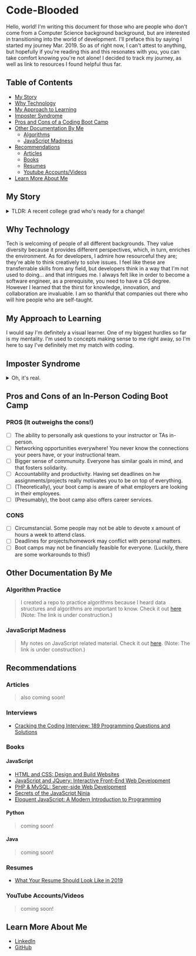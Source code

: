 # Code-Blooded

Hello, world! I'm writing this document for those who are people who don't come from a Computer Science background background, but are interested in transitioning into the world of development. I'll preface this by saying I started my journey Mar. 2019. So as of right now, I can't attest to anything, but hopefully if you're reading this and this resonates with you, you can take comfort knowing you're not alone! I decided to track my journey, as well as link to resources I found helpful thus far.

## Table of Contents

- [My Story](#my-story)
- [Why Technology](#why-technology)
- [My Approach to Learning](#my-approach-to-learning)
- [Imposter Syndrome](#imposter-syndrome)
- [Pros and Cons of a Coding Boot Camp](#pros-and-cons-of-an-in-person-coding-boot-camp)
- [Other Documentation By Me](#other-documentation-by-me)
  - [Algorithms](#algorithm-practice)
  - [JavaScript Madness](#javascript-madness)
- [Recommendations](#recommendations)
  - [Articles](#articles)
  - [Books](#books)
  - [Resumes](#resumes)
  - [Youtube Accounts/Videos](#youtube-accountsvideos)
- [Learn More About Me](#learn-more-about-me)

## My Story

<details>
<summary>TLDR: A recent college grad who's ready for a change!</summary>
At 18, I felt lost. All of my friends had linear paths for what they wanted to major in, and I was far from that. I chose to major in English, which I felt was very practical. All the while, I wanted to have more time discovering and exploring my interests. I've explored the medical and fields. When I graduated college, I landed a job at a tech company, and I was instantly enamored by everything. I knew that this was something I wanted to pursue more seriously. If I'm already at a tech company, why not expand my skillset and challenge myself to learn something more... technical?
</details>

## Why Technology

Tech is welcoming of people of all different backgrounds. They value diversity because it provides different perspectives, which, in turn, enriches the environment. As for developers, I admire how resourceful they are; they're able to think creatively to solve issues. I feel like these are transferrable skills from any field, but developers think in a way that I'm not used to doing... and that intrigues me. I always felt like in order to become a software engineer, as a prerequisite, you need to have a CS degree. However I learned that the thirst for knowledge, innovation, and collaboration are invaluable. I am so thankful that companies out there who will hire people who are self-taught.

## My Approach to Learning

I would say I'm definitely a visual learner. One of my biggest hurdles so far is my mentality. I'm used to concepts making sense to me right away, so I'm here to say I've definitely met my match with coding.

## Imposter Syndrome

<details>
<summary>Oh, it's real.</summary>
I recently completed a 6 month coding boot camp. The imposter syndrome never quite left, and admittedly, I still compare myself to my peers. My instructor gave me this word of wisdom: **"STOP!"** Ok, well he had more to say. "Don't compare yourself to others; you're right where you need to be. You've already grown so much from the day before. Trust the process." It's tough when your peers seem to apply concepts better than you. No one wants to feel like they're the slow one, or the weak link in a group project. I have to constantly remind myself that my instructor *is* right. One day, everything will click. And even then, we're still constantly learning and adapting to all the newest technologies. So the process never really ends... enjoy the ride!
</details>

## Pros and Cons of an In-Person Coding Boot Camp

### PROS (It outweighs the cons!)

- [ ] The ability to personally ask questions to your instructor or TAs in-person.
- [ ] Networking opportunities everywhere! You never know the connections your peers have, or your instructional team.
- [ ] Bigger sense of communuity. Everyone has similar goals in mind, and that fosters solidarity.
- [ ] Accountability and productivity. Having set deadlines on hw assignments/projects really motivates you to be on top of everything.
- [ ] (Theoretically), your boot camp is aware of what employers are looking in their employees.
- [ ] (Presumably), the boot camp also offers career services.

### CONS

- [ ] Circumstancial. Some people may not be able to devote x amount of hours a week to attend class.
- [ ] Deadlines for projects/homework may conflict with personal matters.
- [ ] Boot camps may not be financially feasible for everyone. (Luckily, there are some workarounds to this!)

## Other Documentation By Me

### Algorithm Practice

> I created a repo to practice algorithms because I heard data structures and algorithms are important to know. Check it out <a href="https://github.com/racheldmiller/algorithm-practice">here</a>
> (Note: The link is under construction.)

### JavaScript Madness

> My notes on JavaScript related material. Check it out <a href="https://github.com/racheldmiller/JavaScript-Madness">here</a>.
> (Note: The link is under construction.)

## Recommendations

### Articles

> also coming soon!

### Interviews

- [Cracking the Coding Interview: 189 Programming Questions and Solutions](https://www.amazon.com/Cracking-Coding-Interview-Programming-Questions/dp/0984782850/ref=sr_1_1?gclid=Cj0KCQjwh8jrBRDQARIsAH7BsXflACJdExj4m6pM79wZGbs3rUfvnNwsVvldma1-pA0R_eaBqAAExMQaAsnPEALw_wcB&hvadid=177138104581&hvdev=c&hvlocphy=9032171&hvnetw=g&hvpos=1t1&hvqmt=e&hvrand=17683107449617812459&hvtargid=aud-649564993678%3Akwd-20040243067&hydadcr=16409_9734494&keywords=cracking+the+coding+interview&qid=1567833362&s=gateway&sr=8-1)

### Books

#### JavaScript

- [HTML and CSS: Design and Build Websites](https://www.amazon.com/HTML-CSS-Design-Build-Websites/dp/1118008189/ref=dp_rm_title_0)
- [JavaScript and JQuery: Interactive Front-End Web Development](https://www.amazon.com/JavaScript-JQuery-Interactive-Front-End-Development/dp/1118531647/ref=dp_rm_title_1)
- [PHP & MySQL: Server-side Web Development](https://www.amazon.com/PHP-MySQL-Server-side-Web-Development/dp/1119149223/ref=dp_rm_title_5)
- [Secrets of the JavaScript Ninja](https://www.amazon.com/Secrets-JavaScript-Ninja-John-Resig/dp/193398869X/ref=sr_1_2?crid=2Y63KEYI5OAFY&keywords=javascript+ninja&qid=1567492242&s=books&sprefix=javascript+nin%2Cstripbooks%2C188&sr=1-2)
- [Eloquent JavaScript: A Modern Introduction to Programming](https://www.amazon.com/Eloquent-JavaScript-3rd-Introduction-Programming/dp/1593279507/ref=dp_ob_title_bk)

#### Python

> coming soon!

#### Java

> coming soon!

### Resumes

- [What Your Resume Should Look Like in 2019](http://money.com/money/5481496/how-to-make-a-resume-2019-free-template/)

### YouTube Accounts/Videos

> coming soon!

## Learn More About Me

- <a href="https://linkedin.com/in/rachel-d-miller">LinkedIn</a>
- <a href="https://github.com/racheldmiller">GitHub</a>
